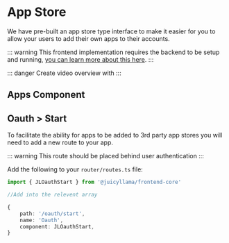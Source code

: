 # App Store

We have pre-built an app store type interface to make it easier for you to allow your users to add their own apps to their accounts.

::: warning
This frontend implementation requires the backend to be setup and running, [you can learn more about this here](../../../../backend/app-store/README.md).
:::

::: danger
Create video overview with 
:::



## Apps Component



## Oauth > Start

To facilitate the ability for apps to be added to 3rd party app stores you will need to add a new route to your app.

::: warning
This route should be placed behind user authentication
:::

Add the following to your `router/routes.ts` file:

```typescript
import { JLOauthStart } from '@juicyllama/frontend-core'

//Add into the relevent array

{
	path: '/oauth/start',
	name: 'Oauth',
	component: JLOauthStart,
}
```